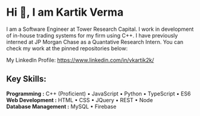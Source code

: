 # Hi 👋, I am Kartik Verma


I am a Software Engineer at Tower Research Capital. I work in development of in-house trading systems for my firm using C++. I have previously interned at JP Morgan Chase as a Quantative Research Intern. You can check my work at the pinned repositories below: 

My LinkedIn Profile: https://www.linkedin.com/in/vkartik2k/

## Key Skills: 
**Programming :** C++ (Proficient) • JavaScript • Python • TypeScript • ES6    
**Web Development :** HTML • CSS • JQuery • REST • Node  
**Database Management :** MySQL • Firebase    
